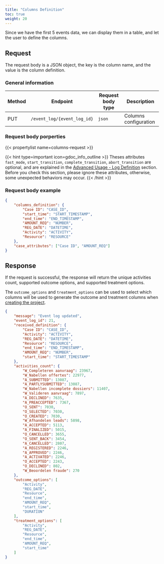 ```yaml
---
title: "Columns Definition"
toc: true
weight: 20
---
```


Since we have the first 5 events data, we can display them in a table, and let the user to define the columns.

## Request

The request body is a JSON object, the key is the column name, and the value is the column definition.

### General information

| Method | Endpoint | Request body type | Description |
| ------ | -------- | ----------------- | ----------- |
| PUT | `/event_log/{event_log_id}` | `json` | Columns configuration |

### Request body porperties

{{< propertylist name=columns-request >}}

{{< hint type=important icon=gdoc_info_outline >}}
Theses attributes `fast_mode`, `start_transition`, `complete_transition`, `abort_transition` are optional, and are explained in the [Advanced Usage - Log Definition](/advanced-usage/log-definition/) section. Before you check this section, please ignore these attributes, otherwise, some unexpected behaviors may occur.
{{< /hint >}}

### Request body example

```json
{
    "columns_definition": {
        "Case ID": "CASE_ID",
        "start_time": "START_TIMESTAMP",
        "end_time": "END_TIMESTAMP",
        "AMOUNT_REQ": "NUMBER",
        "REG_DATE": "DATETIME",
        "Activity": "ACTIVITY",
        "Resource": "RESOURCE"
    },
    "case_attributes": ["Case ID", "AMOUNT_REQ"]
}
```

## Response

If the request is successful, the response will return the unique activities count, supported outcome options, and supported treatment options.

The `outcome_options` and `treatment_options` can be used to select which columns will be used to generate the outcome and treatment columns when [creating the project](../project-creation/).

```json
{
    "message": "Event log updated",
    "event_log_id": 21,
    "received_definition": {
        "Case ID": "CASE_ID",
        "Activity": "ACTIVITY",
        "REG_DATE": "DATETIME",
        "Resource": "RESOURCE",
        "end_time": "END_TIMESTAMP",
        "AMOUNT_REQ": "NUMBER",
        "start_time": "START_TIMESTAMP"
    },
    "activities_count": {
        "W_Completeren aanvraag": 23967,
        "W_Nabellen offertes": 22977,
        "A_SUBMITTED": 13087,
        "A_PARTLYSUBMITTED": 13087,
        "W_Nabellen incomplete dossiers": 11407,
        "W_Valideren aanvraag": 7897,
        "A_DECLINED": 7635,
        "A_PREACCEPTED": 7367,
        "O_SENT": 7030,
        "O_SELECTED": 7030,
        "O_CREATED": 7030,
        "W_Afhandelen leads": 5898,
        "A_ACCEPTED": 5113,
        "A_FINALIZED": 5015,
        "O_CANCELLED": 3655,
        "O_SENT_BACK": 3454,
        "A_CANCELLED": 2807,
        "A_REGISTERED": 2246,
        "A_APPROVED": 2246,
        "A_ACTIVATED": 2246,
        "O_ACCEPTED": 2243,
        "O_DECLINED": 802,
        "W_Beoordelen fraude": 270
    },
    "outcome_options": [
        "Activity",
        "REG_DATE",
        "Resource",
        "end_time",
        "AMOUNT_REQ",
        "start_time",
        "DURATION"
    ],
    "treatment_options": [
        "Activity",
        "REG_DATE",
        "Resource",
        "end_time",
        "AMOUNT_REQ",
        "start_time"
    ]
}
```
